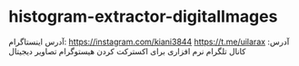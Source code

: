 # histogram-extractor-digitalImages


آدرس اینستاگرام: https://instagram.com/kiani3844
https://t.me/uilarax :آدرس کانال تلگرام 
نرم افزاری برای اکسترکت کردن هیستوگرام تصاویر دیجیتال
